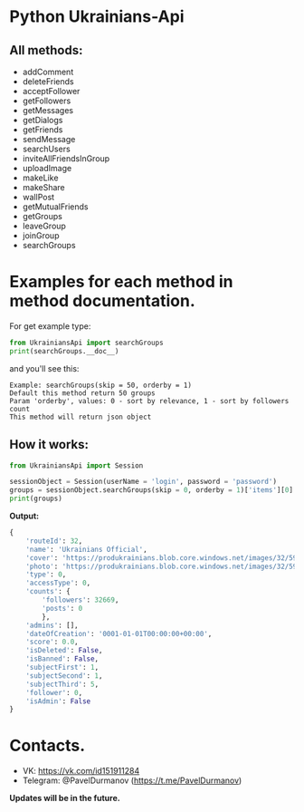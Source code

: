 # Python Ukrainians-Api

## All methods:

* addComment
* deleteFriends
* acceptFollower
* getFollowers
* getMessages
* getDialogs
* getFriends
* sendMessage
* searchUsers
* inviteAllFriendsInGroup
* uploadImage
* makeLike
* makeShare
* wallPost
* getMutualFriends
* getGroups
* leaveGroup
* joinGroup
* searchGroups

# Examples for each method in method documentation.
For get example type:
```python
from UkrainiansApi import searchGroups
print(searchGroups.__doc__)
```
and you'll see this:
```
Example: searchGroups(skip = 50, orderby = 1)
Default this method return 50 groups
Param 'orderby', values: 0 - sort by relevance, 1 - sort by followers count
This method will return json object
```
## How it works:

```python
from UkrainiansApi import Session

sessionObject = Session(userName = 'login', password = 'password')
groups = sessionObject.searchGroups(skip = 0, orderby = 1)['items'][0]
print(groups)
```
__Output:__

```python
{
    'routeId': 32, 
    'name': 'Ukrainians Official', 
    'cover': 'https://produkrainians.blob.core.windows.net/images/32/594bddeab7fa9a178cb5aa1b/community/cover/f3/4735ba6abe.png', 
    'photo': 'https://produkrainians.blob.core.windows.net/images/32/594bddeab7fa9a178cb5aa1b/community/photo/f4/7903c9c962.png',
    'type': 0, 
    'accessType': 0, 
    'counts': {
        'followers': 32669, 
        'posts': 0
        }, 
    'admins': [], 
    'dateOfCreation': '0001-01-01T00:00:00+00:00',
    'score': 0.0, 
    'isDeleted': False, 
    'isBanned': False, 
    'subjectFirst': 1, 
    'subjectSecond': 1, 
    'subjectThird': 5, 
    'follower': 0, 
    'isAdmin': False
}
```

# Contacts.
* VK: https://vk.com/id151911284
* Telegram: @PavelDurmanov (https://t.me/PavelDurmanov)

__Updates will be in the future.__
